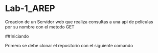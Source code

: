 # Lab-1_AREP

Creacion de un Servidor web que realiza consultas a una api de peliculas por su nombre con el metodo GET

##Iniciando

Primero se debe clonar el repositorio con el siguiente comando 

